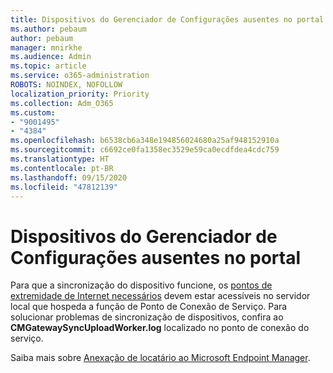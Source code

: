 ```yaml
---
title: Dispositivos do Gerenciador de Configurações ausentes no portal
ms.author: pebaum
author: pebaum
manager: mnirkhe
ms.audience: Admin
ms.topic: article
ms.service: o365-administration
ROBOTS: NOINDEX, NOFOLLOW
localization_priority: Priority
ms.collection: Adm_O365
ms.custom:
- "9001495"
- "4384"
ms.openlocfilehash: b6538cb6a348e194856024680a25af948152910a
ms.sourcegitcommit: c6692ce0fa1358ec3529e59ca0ecdfdea4cdc759
ms.translationtype: HT
ms.contentlocale: pt-BR
ms.lasthandoff: 09/15/2020
ms.locfileid: "47812139"
---
```

# <a name="configuration-manager-devices-missing-in-the-portal"></a>Dispositivos do Gerenciador de Configurações ausentes no portal

Para que a sincronização do dispositivo funcione, os [pontos de extremidade de Internet necessários](https://docs.microsoft.com/configmgr/tenant-attach/device-sync-actions#internet-endpoints) devem estar acessíveis no servidor local que hospeda a função de Ponto de Conexão de Serviço. Para solucionar problemas de sincronização de dispositivos, confira ao **CMGatewaySyncUploadWorker.log** localizado no ponto de conexão do serviço.

Saiba mais sobre [Anexação de locatário ao Microsoft Endpoint Manager](https://docs.microsoft.com/configmgr/tenant-attach/).

